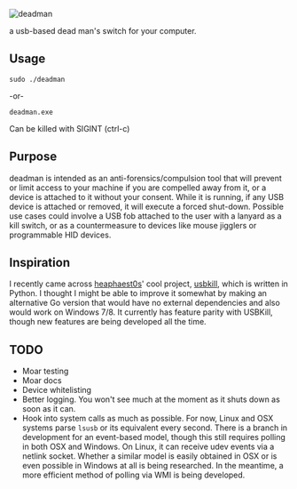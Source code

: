 ![deadman](github/logo.png)

a usb-based dead man's switch for your computer.

## Usage
```
sudo ./deadman
```
-or-
```
deadman.exe
```

Can be killed with SIGINT (ctrl-c)

## Purpose
deadman is intended as an anti-forensics/compulsion tool that will prevent or limit access to your machine if you are compelled away from it, or a device is attached to it without your consent. While it is running, if any USB device is attached or removed, it will execute a forced shut-down. Possible use cases could involve a USB fob attached to the user with a lanyard as a kill switch, or as a countermeasure to devices like mouse jigglers or programmable HID devices.

## Inspiration
I recently came across [heaphaest0s](https://github.com/hephaest0s)' cool project, [usbkill](https://github.com/hephaest0s/usbkill), which is written in Python. I thought I might be able to improve it somewhat by making an alternative Go version that would have no external dependencies and also would work on Windows 7/8. It currently has feature parity with USBKill, though new features are being developed all the time. 

## TODO
* Moar testing
* Moar docs
* Device whitelisting
* Better logging. You won't see much at the moment as it shuts down as soon as it can.
* Hook into system calls as much as possible. For now, Linux and OSX systems parse ```lsusb``` or its equivalent every second. There is a branch in development for an event-based model, though this still requires polling in both OSX and Windows. On Linux, it can receive udev events via a netlink socket. Whether a similar model is easily obtained in OSX or is even possible in Windows at all is being researched. In the meantime, a more efficient method of polling via WMI is being developed.
